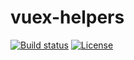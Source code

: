 # vuex-helpers

[![Build status](https://circleci.com/gh/spyfu/vuex-helpers.svg?style=shield)](https://circleci.com/gh/spyfu/vuex-helpers)
[![License](https://img.shields.io/badge/license-MIT-blue.svg)](https://github.com/spyfu/vuex-helpers/blob/master/LICENSE)
